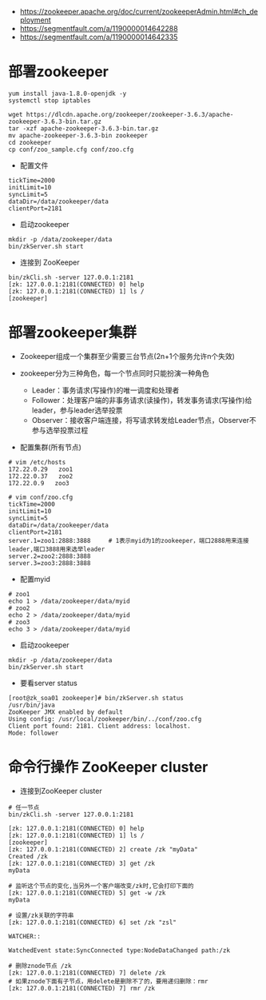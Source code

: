 * https://zookeeper.apache.org/doc/current/zookeeperAdmin.html#ch_deployment
* https://segmentfault.com/a/1190000014642288
* https://segmentfault.com/a/1190000014642335

# 部署zookeeper
```
yum install java-1.8.0-openjdk -y
systemctl stop iptables
```
```
wget https://dlcdn.apache.org/zookeeper/zookeeper-3.6.3/apache-zookeeper-3.6.3-bin.tar.gz
tar -xzf apache-zookeeper-3.6.3-bin.tar.gz
mv apache-zookeeper-3.6.3-bin zookeeper
cd zookeeper
cp conf/zoo_sample.cfg conf/zoo.cfg
```
* 配置文件
```
tickTime=2000
initLimit=10
syncLimit=5
dataDir=/data/zookeeper/data
clientPort=2181
```
* 启动zookeeper
```
mkdir -p /data/zookeeper/data
bin/zkServer.sh start
```
* 连接到 ZooKeeper
```
bin/zkCli.sh -server 127.0.0.1:2181
[zk: 127.0.0.1:2181(CONNECTED) 0] help
[zk: 127.0.0.1:2181(CONNECTED) 1] ls /
[zookeeper]
```

# 部署zookeeper集群
* Zookeeper组成一个集群至少需要三台节点(2n+1个服务允许n个失效)
* zookeeper分为三种角色，每一个节点同时只能扮演一种角色
  - Leader：事务请求(写操作)的唯一调度和处理者
  - Follower：处理客户端的非事务请求(读操作)，转发事务请求(写操作)给leader，参与leader选举投票
  - Observer：接收客户端连接，将写请求转发给Leader节点，Observer不参与选举投票过程

* 配置集群(所有节点)
```
# vim /etc/hosts
172.22.0.29   zoo1
172.22.0.37   zoo2
172.22.0.9   zoo3
```
```
# vim conf/zoo.cfg
tickTime=2000
initLimit=10
syncLimit=5
dataDir=/data/zookeeper/data
clientPort=2181
server.1=zoo1:2888:3888     # 1表示myid为1的zookeeper，端口2888用来连接leader,端口3888用来选举leader
server.2=zoo2:2888:3888
server.3=zoo3:2888:3888
```
* 配置myid
```
# zoo1
echo 1 > /data/zookeeper/data/myid
# zoo2
echo 2 > /data/zookeeper/data/myid
# zoo3
echo 3 > /data/zookeeper/data/myid
```
* 启动zookeeper
```
mkdir -p /data/zookeeper/data
bin/zkServer.sh start
```
* 要看server status
```
[root@zk_soa01 zookeeper]# bin/zkServer.sh status
/usr/bin/java
ZooKeeper JMX enabled by default
Using config: /usr/local/zookeeper/bin/../conf/zoo.cfg
Client port found: 2181. Client address: localhost.
Mode: follower
```

# 命令行操作 ZooKeeper cluster
* 连接到ZooKeeper cluster
```
# 任一节点
bin/zkCli.sh -server 127.0.0.1:2181
```
```
[zk: 127.0.0.1:2181(CONNECTED) 0] help
[zk: 127.0.0.1:2181(CONNECTED) 1] ls /
[zookeeper]
[zk: 127.0.0.1:2181(CONNECTED) 2] create /zk "myData"
Created /zk
[zk: 127.0.0.1:2181(CONNECTED) 3] get /zk
myData

# 监听这个节点的变化,当另外一个客户端改变/zk时,它会打印下面的
[zk: 127.0.0.1:2181(CONNECTED) 5] get -w /zk
myData

# 设置/zk关联的字符串
[zk: 127.0.0.1:2181(CONNECTED) 6] set /zk "zsl"

WATCHER::

WatchedEvent state:SyncConnected type:NodeDataChanged path:/zk

# 删除znode节点 /zk
[zk: 127.0.0.1:2181(CONNECTED) 7] delete /zk
# 如果znode下面有子节点，用delete是删除不了的，要用递归删除：rmr
[zk: 127.0.0.1:2181(CONNECTED) 7] rmr /zk